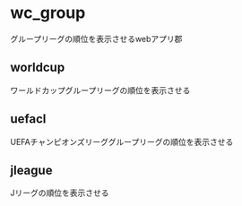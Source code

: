 # wc_group

グループリーグの順位を表示させるwebアプリ郡

## worldcup

ワールドカップグループリーグの順位を表示させる

## uefacl

UEFAチャンピオンズリーググループリーグの順位を表示させる

## jleague

Jリーグの順位を表示させる
